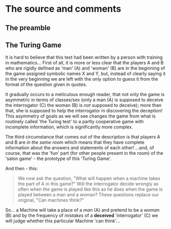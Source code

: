 # The source and comments

## The preamble


## The Turing Game
It is hard to believe that this text had been written by a person with training
in mathematics... First of all, it is more or less clear that the players A and B 
who are rigidly defined as 'man' (A) and 'woman' (B) are in the beginning of the 
game assigned symbolic names X and Y, but, instead of clearly saying it in the 
very beginning we are left with the only option to guess it from the format of 
the question given in quotes.

It gradually occurs to a meticulous enough reader, that not only the game is 
asymmetric in terms of classes/sex (only a man (A) is supposed to deceive the 
interrogator (C) the woman (B) is _not_ supposed to deceive); more than that, she
is supposed to help the interrogator in discovering the deception! 
This asymmetry of goals as we will see changes the game from what is 
routinely called 'the Turing test' to a partly cooperative game with incomplete 
information, which is significantly more complex.

The third circumstance that comes out of the description is that players A and B
are _in the same room_ which means that they have complete information about
the answers and statements of each other! ...and, of course, that was the 'fun'
part (for other people present in the room) of the 'salon game' - the prototype 
of this 'Turing Game'. 

And then - this: 
> We now ask the question, "What will happen when a machine takes the part of A in this
game?" Will the interrogator decide wrongly as often when the game is played like this as
he does when the game is played between a man and a woman? These questions replace
our original, "Can machines think?"

So... a Machine will take a place of a _man_ (A) and pretend to be a _woman_ (B) and by 
the frequency of _mistakes_ of a __deceived__ 'interrogator' (C) we will judge whether 
this particular Machine 'can think'...
